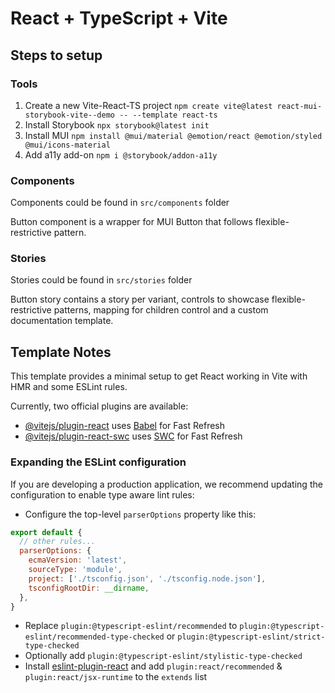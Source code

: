 # React + TypeScript + Vite

## Steps to setup

### Tools
1. Create a new Vite-React-TS project
   `npm create vite@latest react-mui-storybook-vite--demo -- --template react-ts` 
2. Install Storybook
   `npx storybook@latest init` 
3. Install MUI
   `npm install @mui/material @emotion/react @emotion/styled @mui/icons-material`
4. Add a11y add-on
  `npm i @storybook/addon-a11y`

### Components

Components could be found in `src/components` folder

Button component is a wrapper for MUI Button that follows flexible-restrictive pattern.

### Stories

Stories could be found in `src/stories` folder

Button story contains a story per variant, controls to showcase flexible-restrictive patterns, mapping for children control and a custom documentation template. 


## Template Notes
This template provides a minimal setup to get React working in Vite with HMR and some ESLint rules.

Currently, two official plugins are available:

- [@vitejs/plugin-react](https://github.com/vitejs/vite-plugin-react/blob/main/packages/plugin-react/README.md) uses [Babel](https://babeljs.io/) for Fast Refresh
- [@vitejs/plugin-react-swc](https://github.com/vitejs/vite-plugin-react-swc) uses [SWC](https://swc.rs/) for Fast Refresh

### Expanding the ESLint configuration

If you are developing a production application, we recommend updating the configuration to enable type aware lint rules:

- Configure the top-level `parserOptions` property like this:

```js
export default {
  // other rules...
  parserOptions: {
    ecmaVersion: 'latest',
    sourceType: 'module',
    project: ['./tsconfig.json', './tsconfig.node.json'],
    tsconfigRootDir: __dirname,
  },
}
```

- Replace `plugin:@typescript-eslint/recommended` to `plugin:@typescript-eslint/recommended-type-checked` or `plugin:@typescript-eslint/strict-type-checked`
- Optionally add `plugin:@typescript-eslint/stylistic-type-checked`
- Install [eslint-plugin-react](https://github.com/jsx-eslint/eslint-plugin-react) and add `plugin:react/recommended` & `plugin:react/jsx-runtime` to the `extends` list
